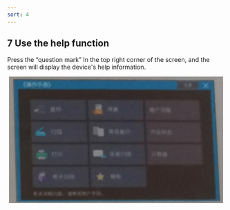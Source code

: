 ```yaml
---
sort: 4
---
```

## **7** **Use the help function**
Press the “question mark” In the top right corner of the screen, and the screen will display the device's help information.
<div align=center><img src="https://github.com/LttGenius/seuwx-print.github.io/blob/main/images/mobile_device_11.png?raw=true"></div>